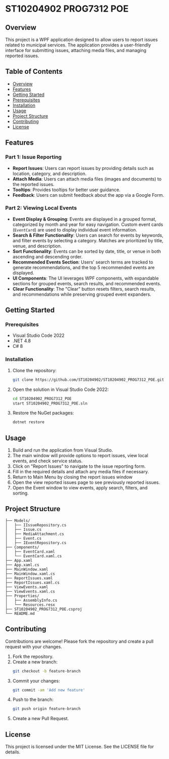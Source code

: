 # ST10204902 PROG7312 POE

## Overview
This project is a WPF application designed to allow users to report issues related to municipal services. The application provides a user-friendly interface for submitting issues, attaching media files, and managing reported issues.

## Table of Contents
- [Overview](#overview)
- [Features](#features)
- [Getting Started](#getting-started)
- [Prerequisites](#prerequisites)
- [Installation](#installation)
- [Usage](#usage)
- [Project Structure](#project-structure)
- [Contributing](#contributing)
- [License](#license)

## Features
### Part 1: Issue Reporting
- **Report Issues**: Users can report issues by providing details such as location, category, and description.
- **Attach Media**: Users can attach media files (images and documents) to the reported issues.
- **Tooltips**: Provides tooltips for better user guidance.
- **Feedback**: Users can submit feedback about the app via a Google Form.

### Part 2: Viewing Local Events
- **Event Display & Grouping**: Events are displayed in a grouped format, categorized by month and year for easy navigation. Custom event cards (`EventCard`) are used to display individual event information.
- **Search & Filter Functionality**: Users can search for events by keywords, and filter events by selecting a category. Matches are prioritized by title, venue, and description.
- **Sort Functionality**: Events can be sorted by date, title, or venue in both ascending and descending order.
- **Recommended Events Section**: Users' search terms are tracked to generate recommendations, and the top 5 recommended events are displayed.
- **UI Components**: The UI leverages WPF components, with expandable sections for grouped events, search results, and recommended events.
- **Clear Functionality**: The "Clear" button resets filters, search results, and recommendations while preserving grouped event expanders.

## Getting Started

### Prerequisites
- Visual Studio Code 2022
- .NET 4.8
- C# 8

### Installation
1. Clone the repository:
    ```bash
    git clone https://github.com/ST10204902/ST10204902_PROG7312_POE.git
    ```
2. Open the solution in Visual Studio Code 2022:
    ```bash
    cd ST10204902_PROG7312_POE
    start ST10204902_PROG7312_POE.sln
    ```
3. Restore the NuGet packages:
    ```bash
    dotnet restore
    ```

## Usage
1. Build and run the application from Visual Studio.
2. The main window will provide options to report issues, view local events, and check service status.
3. Click on "Report Issues" to navigate to the issue reporting form.
4. Fill in the required details and attach any media files if necessary.
5. Return to Main Menu by closing the report issues window
6. Open the view reported issues page to see previously reported issues.
7. Open the Event window to view events, apply search, filters, and sorting.

## Project Structure

```ST10204902_PROG7312_POE/
├── Models/
│   ├── IIssueRepository.cs
│   ├── Issue.cs
│   ├── MediaAttachment.cs
│   ├── Event.cs
│   ├── IEventRepository.cs
├── Components/
│   ├── EventCard.xaml
│   └── EventCard.xaml.cs
├── App.xaml
├── App.xaml.cs
├── MainWindow.xaml
├── MainWindow.xaml.cs
├── ReportIssues.xaml
├── ReportIssues.xaml.cs
├── ViewEvents.xaml
├── ViewEvents.xaml.cs
├── Properties/
│   ├── AssemblyInfo.cs
│   └── Resources.resx
├── ST10204902_PROG7312_POE.csproj
└── README.md
```

## Contributing
Contributions are welcome! Please fork the repository and create a pull request with your changes.

1. Fork the repository.
2. Create a new branch:
    ```bash
    git checkout -b feature-branch
    ```
3. Commit your changes:
    ```bash
    git commit -am 'Add new feature'
    ```
4. Push to the branch:
    ```bash
    git push origin feature-branch
    ```
5. Create a new Pull Request.

## License
This project is licensed under the MIT License. See the LICENSE file for details.
